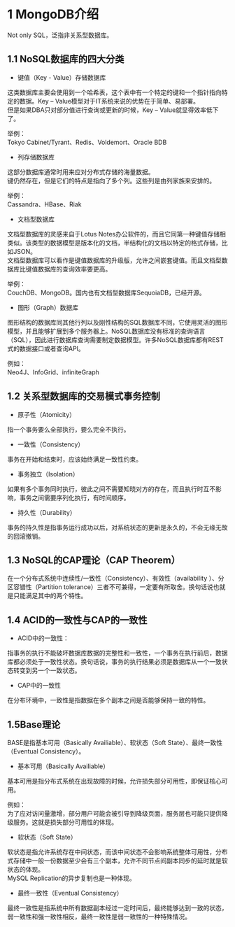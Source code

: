 # 1 MongoDB介绍

Not only SQL，泛指非关系型数据库。  

## 1.1 NoSQL数据库的四大分类

* 键值（Key - Value）存储数据库

这类数据库主要会使用到一个哈希表，这个表中有一个特定的键和一个指针指向特定的数据。Key – Value模型对于IT系统来说的优势在于简单、易部署。  
但是如果DBA只对部分值进行查询或更新的时候，Key – Value就显得效率低下了。  

举例：  
Tokyo Cabinet/Tyrant、Redis、Voldemort、Oracle BDB

* 列存储数据库

这部分数据库通常时用来应对分布式存储的海量数据。  
键仍然存在，但是它们的特点是指向了多个列。这些列是由列家族来安排的。  

举例：  
Cassandra、HBase、Riak

* 文档型数据库  

文档型数据库的灵感来自于Lotus Notes办公软件的，而且它同第一种键值存储相类似。该类型的数据模型是版本化的文档，半结构化的文档以特定的格式存储，比如JSON。  
文档型数据库可以看作是键值数据库的升级版，允许之间嵌套键值。而且文档型数据库比键值数据库的查询效率要更高。  

举例：  
CouchDB、MongoDB。国内也有文档型数据库SequoiaDB，已经开源。

* 图形（Graph）数据库  

图形结构的数据库同其他行列以及刚性结构的SQL数据库不同，它使用灵活的图形模型，并且能够扩展到多个服务器上。NoSQL数据库没有标准的查询语言（SQL），因此进行数据库查询需要制定数据模型。许多NoSQL数据库都有REST式的数据接口或者查询API。  

例如：  
Neo4J、InfoGrid、infiniteGraph

## 1.2 关系型数据库的交易模式事务控制

* 原子性（Atomicity）

指一个事务要么全部执行，要么完全不执行。

* 一致性（Consistency）  

事务在开始和结束时，应该始终满足一致性约束。

* 事务独立（Isolation）

如果有多个事务同时执行，彼此之间不需要知晓对方的存在，而且执行时互不影响，事务之间需要序列化执行，有时间顺序。  

* 持久性（Durability）  

事务的持久性是指事务运行成功以后，对系统状态的更新是永久的，不会无缘无故的回滚撤销。  

## 1.3 NoSQL的CAP理论（CAP Theorem）  

在一个分布式系统中连续性/一致性（Consistency）、有效性（availability
）、分区容错性（Partition  tolerance）三者不可兼得，一定要有所取舍。换句话说也就是只能满足其中的两个特性。  


## 1.4 ACID的一致性与CAP的一致性

* ACID中的一致性：  

指事务的执行不能破坏数据库数据的完整性和一致性，一个事务在执行前后，数据库都必须处于一致性状态。换句话说，事务的执行结果必须是数据库从一个一致状态转变到另一个一致状态。  

* CAP中的一致性  

在分布环境中，一致性是指数据在多个副本之间是否能够保持一致的特性。  

## 1.5Base理论  

BASE是指基本可用（Basically Availiable）、软状态（Soft State）、最终一致性（Eventual Consistency）。

* 基本可用（Basically Availiable）  

基本可用是指分布式系统在出现故障的时候，允许损失部分可用性，即保证核心可用。  

例如：  
为了应对访问量激增，部分用户可能会被引导到降级页面，服务层也可能只提供降级服务。这就是损失部分可用性的体现。

* 软状态（Soft State）  

软状态是指允许系统存在中间状态，而该中间状态不会影响系统整体可用性，分布式存储中一般一份数据至少会有三个副本，允许不同节点间副本同步的延时就是软状态的体现。  
MySQL Replication的异步复制也是一种体现。  

* 最终一致性（Eventual Consistency）

最终一致性是指系统中所有数据副本经过一定时间后，最终能够达到一致的状态，弱一致性和强一致性相反，最终一致性是弱一致性的一种特殊情况。
